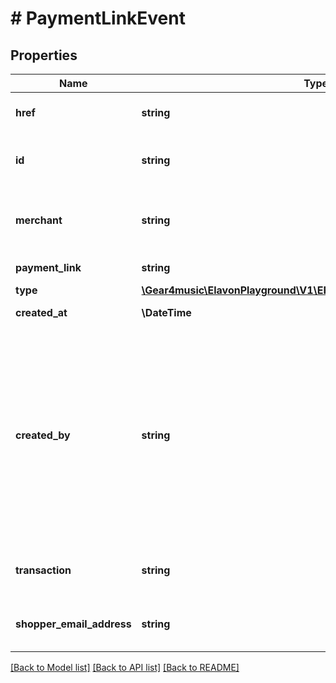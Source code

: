 # # PaymentLinkEvent

## Properties

Name | Type | Description | Notes
------------ | ------------- | ------------- | -------------
**href** | **string** | PaymentLinkEvent [Resource URL](#section/Overview/Values) (self link) | [optional] [readonly]
**id** | **string** | PaymentLinkEvent [Resource ID](#section/Overview/Values) assigned by server. | [optional] [readonly]
**merchant** | **string** | Merchant [Resource URL](#section/Overview/Values). Suppressed when a public API key is used. | [optional] [readonly]
**payment_link** | **string** | PaymentLink [Resource URL](#section/Overview/Values) | [optional]
**type** | [**\Gear4music\ElavonPlayground\V1\EPG\Model\PaymentLinkEventType**](PaymentLinkEventType.md) |  | [optional]
**created_at** | **\DateTime** | Creation timestamp. | [optional] [readonly]
**created_by** | **string** | Who or what created the transaction? When created in Elavon&#39;s virtual terminal, this will be the email address of the currently logged in user. When created otherwise, the integrator may optionally provide any value that helps answer this question. | [optional]
**transaction** | **string** | Transaction [Resource URL](#section/Overview/Values), required if event type is &#39;payment&#39;. | [optional] [readonly]
**shopper_email_address** | **string** | Shopper&#39;s email address, required if event type is &#39;reminderSent&#39;. | [optional]

[[Back to Model list]](../../README.md#models) [[Back to API list]](../../README.md#endpoints) [[Back to README]](../../README.md)
